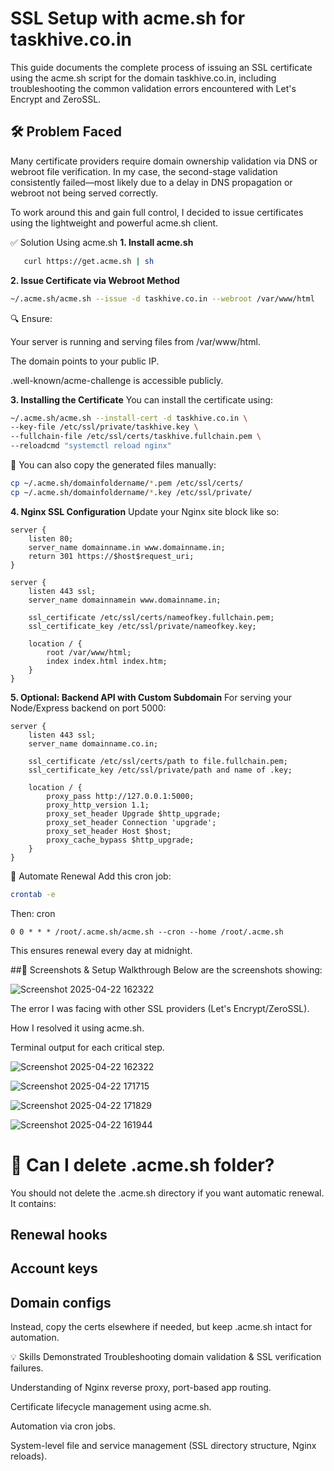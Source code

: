 # SSL Setup with acme.sh for taskhive.co.in
This guide documents the complete process of issuing an SSL certificate using the acme.sh script for the domain taskhive.co.in, including troubleshooting the common validation errors encountered with Let's Encrypt and ZeroSSL.

## 🛠️ Problem Faced
Many certificate providers require domain ownership validation via DNS or webroot file verification. In my case, the second-stage validation consistently failed—most likely due to a delay in DNS propagation or webroot not being served correctly.

To work around this and gain full control, I decided to issue certificates using the lightweight and powerful acme.sh client.

✅ Solution Using acme.sh
**1. Install acme.sh**
```bash
   curl https://get.acme.sh | sh
```
**2. Issue Certificate via Webroot Method**
```bash
~/.acme.sh/acme.sh --issue -d taskhive.co.in --webroot /var/www/html
```
🔍 Ensure:

Your server is running and serving files from /var/www/html.

The domain points to your public IP.

.well-known/acme-challenge is accessible publicly.

**3. Installing the Certificate**
You can install the certificate using:

```bash
~/.acme.sh/acme.sh --install-cert -d taskhive.co.in \
--key-file /etc/ssl/private/taskhive.key \
--fullchain-file /etc/ssl/certs/taskhive.fullchain.pem \
--reloadcmd "systemctl reload nginx"
```
📝 You can also copy the generated files manually:

```bash
cp ~/.acme.sh/domainfoldername/*.pem /etc/ssl/certs/
cp ~/.acme.sh/domainfoldername/*.key /etc/ssl/private/
```
**4. Nginx SSL Configuration**
Update your Nginx site block like so:

```nginx
server {
    listen 80;
    server_name domainname.in www.domainname.in;
    return 301 https://$host$request_uri;
}

server {
    listen 443 ssl;
    server_name domainnamein www.domainname.in;

    ssl_certificate /etc/ssl/certs/nameofkey.fullchain.pem;
    ssl_certificate_key /etc/ssl/private/nameofkey.key;

    location / {
        root /var/www/html;
        index index.html index.htm;
    }
}
```

**5. Optional: Backend API with Custom Subdomain**
For serving your Node/Express backend on port 5000:

```nginx
server {
    listen 443 ssl;
    server_name domainname.co.in;

    ssl_certificate /etc/ssl/certs/path to file.fullchain.pem;
    ssl_certificate_key /etc/ssl/private/path and name of .key;

    location / {
        proxy_pass http://127.0.0.1:5000;
        proxy_http_version 1.1;
        proxy_set_header Upgrade $http_upgrade;
        proxy_set_header Connection 'upgrade';
        proxy_set_header Host $host;
        proxy_cache_bypass $http_upgrade;
    }
}
```

🔄 Automate Renewal
Add this cron job:

```bash
crontab -e
```
Then:
cron
```
0 0 * * * /root/.acme.sh/acme.sh --cron --home /root/.acme.sh
```
This ensures renewal every day at midnight.

##📸 Screenshots & Setup Walkthrough
Below are the screenshots showing:
    
![Screenshot 2025-04-22 162322](https://github.com/user-attachments/assets/039637a7-d076-4bbc-b88d-b7968ec46925)

The error I was facing with other SSL providers (Let's Encrypt/ZeroSSL).

How I resolved it using acme.sh.

Terminal output for each critical step.

![Screenshot 2025-04-22 162322](https://github.com/user-attachments/assets/2115e98e-1121-4cd2-a063-0fe83500eeac)

![Screenshot 2025-04-22 171715](https://github.com/user-attachments/assets/0bb19211-ebcc-4bfa-9ec8-49f8b68e6b92)

![Screenshot 2025-04-22 171829](https://github.com/user-attachments/assets/ca986828-cc32-41bb-8c4d-e2bbea640310)

![Screenshot 2025-04-22 161944](https://github.com/user-attachments/assets/05510db9-1a02-4773-ace5-1bc62dd72551)


# 🧹 Can I delete .acme.sh folder?
You should not delete the .acme.sh directory if you want automatic renewal. It contains:

## Renewal hooks

## Account keys

## Domain configs

Instead, copy the certs elsewhere if needed, but keep .acme.sh intact for automation.

💡 Skills Demonstrated
Troubleshooting domain validation & SSL verification failures.

Understanding of Nginx reverse proxy, port-based app routing.

Certificate lifecycle management using acme.sh.

Automation via cron jobs.

System-level file and service management (SSL directory structure, Nginx reloads).
